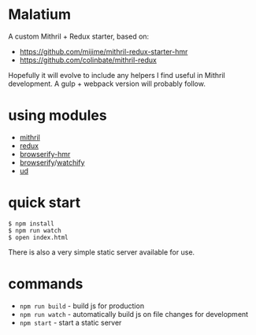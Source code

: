 # Malatium 

A custom Mithril + Redux starter, based on:  
* https://github.com/mijime/mithril-redux-starter-hmr
* https://github.com/colinbate/mithril-redux

Hopefully it will evolve to include any helpers I find useful in Mithril development.
A gulp + webpack version will probably follow.

# using modules

* [mithril](https://github.com/lhorie/mithril.js)
* [redux](https://github.com/rackt/redux)
* [browserify-hmr](https://npmjs.com/package/browserify-hmr)
* [browserify](http://browserify.org)/[watchify](https://npmjs.com/package/watchify)
* [ud](https://github.com/AgentME/ud)

# quick start

```
$ npm install
$ npm run watch
$ open index.html
```

There is also a very simple static server available for use.

# commands

* `npm run build` - build js for production
* `npm run watch` - automatically build js on file changes for development
* `npm start` - start a static server
